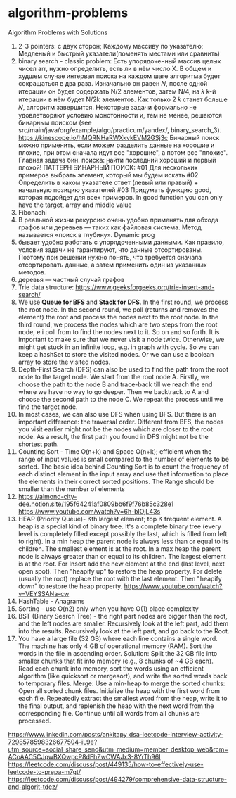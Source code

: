 # algorithm-problems
Algorithm Problems with Solutions

1. 2-3 pointers: с двух сторон; Каждому массиву по указателю; Медленый и быстрый указатели(поменять местами или сравнить)
2. binary search - classic problem: Есть упорядоченный массив целых чисел arr, нужно определить, есть ли в нём число X.
В общем и худшем случае интервал поиска на каждом шаге алгоритма будет сокращаться в два раза. Изначально он равен 𝑁, 
после одной итерации он будет содержать N/2 элементов, затем N/4, на 𝑘 k-й итерации в нём будет N/2k элементов. 
Как только 2 𝑘 станет больше 𝑁, алгоритм завершится.
Некоторые задачи формально не удовлетворяют условию монотонности и, тем не менее, решаются бинарным поиском (see src/main/java/org/example/algo/practicum/yandex/, binary_search_3).
   https://kinescope.io/hMQRNHaRWXkvkEVM2GSj3c
   Бинарный поиск можно применить, если можем разделить данные на хорошие и плохие, при этом сначала идут все "хорошие", 
а потом все "плохие". Главная задача бин. поиска: найти последний хороший и первый плохой!
ПАТТЕРН БИНАРНЫЙ ПОИСК:
   #01 Для нескольких примеров выбрать элемент, который мы будем искать
   #02 Определить в каком указателе ответ (левый или правый) + начальную позицию указателей
   #03 Придумать функцию good, которая подойдет для всех примеров. In good function you can only have the target, array and middle value
3. Fibonachi
4. В реальной жизни рекурсию очень удобно применять для обхода графов или деревьев — таких как файловая система. Метод называется «поиск в глубину».
Dynamic prog
5. бывает удобно работать с упорядоченными данными. Как правило, условия задачи не гарантируют, что данные отсортированы. 
Поэтому при решении нужно понять, что требуется сначала отсортировать данные, а затем применить один из указанных методов.
6. деревья — частный случай графов
7. Trie data structure: https://www.geeksforgeeks.org/trie-insert-and-search/
8. We use **Queue for BFS** and **Stack for DFS**. In the first round, we process the root node. In the second round, we 
poll (returns and removes the element) the root and process the nodes next to the root node. In the third round, we 
process the nodes which are two steps from the root node, e.i poll from to find the nodes next to it. So on and so forth.
It is important to make sure that we never visit a node twice. Otherwise, we might get stuck in an infinite loop, e.g. in graph with cycle.
So we can keep a hashSet to store the visited nodes. Or we can use a boolean array to store the visited nodes.
9. Depth-First Search (DFS) can also be used to find the path from the root node to the target node. We start from the root node A. 
Firstly, we choose the path to the node B and trace-back till we reach the end where we have no way to go deeper. Then we
backtrack to A and choose the second path to the node C. We repeat the process until we find the target node. 
10. In most cases, we can also use DFS when using BFS. But there is an important difference: the traversal order. 
Different from BFS, the nodes you visit earlier might not be the nodes which are closer to the root node. As a result, 
the first path you found in DFS might not be the shortest path.
11. Counting Sort - Time O(n+k) and Space O(n+k); efficient when the range of input values is small compared to the number
of elements to be sorted. The basic idea behind Counting Sort is to count the frequency of each distinct element in the 
input array and use that information to place the elements in their correct sorted positions. The Range should be smaller
than the number of elements
12. https://almond-city-dee.notion.site/195f64241af0809bb6f9f76b85c328e1
    https://www.youtube.com/watch?v=6h-blOjL43s
13. HEAP (Priority Queue)- Kth largest element; top K frequent element. A heap is a special kind of binary tree.
It's a complete binary tree (every level is completely filled except possibly the last, which is filled from left to right).
In a min heap the parent node is always less than or equal to its children. The smallest element is at the root.
In a max heap the parent node is always greater than or equal to its children. The largest element is at the root.
For Insert add the new element at the end (last level, next open spot). Then "heapify up" to restore the heap property.
For delete (usually the root) replace the root with the last element. Then "heapify down" to restore the heap property.
https://www.youtube.com/watch?v=VEYSSANa-cw
15. HashTable - Anagrams
16. Sorting - use O(n2) only when you have O(1) place complexity
17. BST (Binary Search Tree) - the right part nodes are bigger than the root, and the left nodes are smaller.
Recursively look at the left part, add them into the results. Recursively look at the left part, and go back to the Root.
18. You have a large file (32 GB) where each line contains a single word. The machine has only 4 GB of operational memory (RAM).
Sort the words in the file in ascending order.
Solution: Split the 32 GB file into smaller chunks that fit into memory (e.g., 8 chunks of ~4 GB each).
Read each chunk into memory, sort the words using an efficient algorithm (like quicksort or mergesort), and write the sorted words back to temporary files.
Merge: Use a min-heap to merge the sorted chunks: Open all sorted chunk files. Initialize the heap with the first word from each file.
Repeatedly extract the smallest word from the heap, write it to the final output, and replenish the heap with the next word from the corresponding file.
Continue until all words from all chunks are processed.

https://www.linkedin.com/posts/ankitapy_dsa-leetcode-interview-activity-7298578598326677504-iL9e?utm_source=social_share_send&utm_medium=member_desktop_web&rcm=ACoAAC5CJqwBXQwpcP8dFhZwCWAJx3-8YrTh96I
https://leetcode.com/discuss/post/449135/how-to-effectively-use-leetcode-to-prepa-m7gt/
https://leetcode.com/discuss/post/494279/comprehensive-data-structure-and-algorit-tdez/